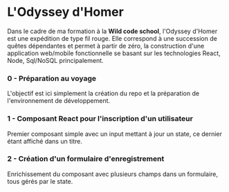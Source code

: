 # L'Odyssey d'Homer

Dans le cadre de ma formation à la **Wild code school**, l'Odyssey d'Homer est une expédition de type fil rouge. Elle correspond à une succession de quêtes dépendantes et permet à partir de zéro, la construction d'une application web/mobile fonctionnelle se basant sur les technologies React, Node, Sql/NoSQL principalement.

### 0 - Préparation au voyage

L'objectif est ici simplement la création du repo et la préparation de l'environnement de développement.

### 1 - Composant React pour l'inscription d'un utilisateur

Premier composant simple avec un input mettant à jour un state, ce dernier étant affiché dans un titre.

### 2 - Création d'un formulaire d'enregistrement

Enrichissement du composant avec plusieurs champs dans un formulaire, tous gérés par le state.
